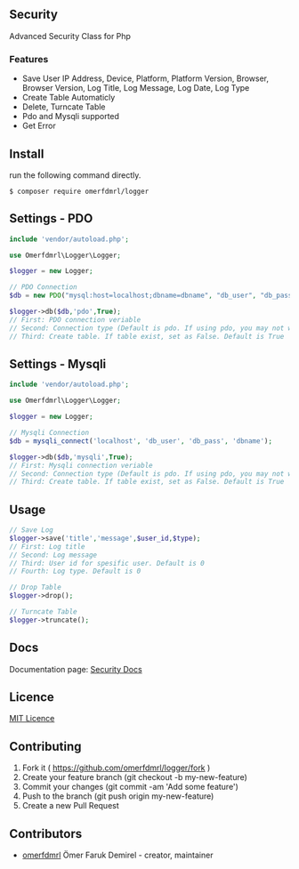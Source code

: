 ## Security

Advanced Security Class for Php



### Features
- Save User IP Address, Device, Platform, Platform Version, Browser, Browser Version, Log Title, Log Message, Log Date, Log Type
- Create Table Automaticly
- Delete, Turncate Table
- Pdo and Mysqli supported
- Get Error

## Install

run the following command directly.

```
$ composer require omerfdmrl/logger
```

## Settings - PDO
```php
include 'vendor/autoload.php';

use Omerfdmrl\Logger\Logger;

$logger = new Logger;

// PDO Connection
$db = new PDO("mysql:host=localhost;dbname=dbname", "db_user", "db_pass");

$logger->db($db,'pdo',True);
// First: PDO connection veriable
// Second: Connection type (Default is pdo. If using pdo, you may not write)
// Third: Create table. If table exist, set as False. Default is True
```

## Settings - Mysqli
```php
include 'vendor/autoload.php';

use Omerfdmrl\Logger\Logger;

$logger = new Logger;

// Mysqli Connection
$db = mysqli_connect('localhost', 'db_user', 'db_pass', 'dbname');

$logger->db($db,'mysqli',True);
// First: Mysqli connection veriable
// Second: Connection type (Default is pdo. If using pdo, you may not write)
// Third: Create table. If table exist, set as False. Default is True
```

## Usage
```php
// Save Log
$logger->save('title','message',$user_id,$type);
// First: Log title
// Second: Log message
// Third: User id for spesific user. Default is 0
// Fourth: Log type. Default is 0

// Drop Table
$logger->drop();

// Turncate Table
$logger->truncate();
```

## Docs
Documentation page: [Security Docs][doc-url]


## Licence
[MIT Licence][mit-url]

## Contributing

1. Fork it ( https://github.com/omerfdmrl/logger/fork )
2. Create your feature branch (git checkout -b my-new-feature)
3. Commit your changes (git commit -am 'Add some feature')
4. Push to the branch (git push origin my-new-feature)
5. Create a new Pull Request

## Contributors

- [omerfdmrl](https://github.com/omerfdmrl) Ömer Faruk Demirel - creator, maintainer

[mit-url]: http://opensource.org/licenses/MIT
[doc-url]: https://github.com/omerfdmrl/logger/wiki
